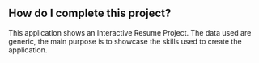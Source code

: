 ## How do I complete this project?
This application shows an Interactive Resume Project.  The data used are generic, the main purpose is to showcase the skills used to create the application.
